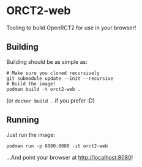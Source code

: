 # ORCT2-web

Tooling to build OpenRCT2 for use in your browser!

## Building

Building should be as simple as:

```
# Make sure you cloned recursively
git submodule update --init --recursive
# Build the image!
podman build -t orct2-web .
```

(or `docker build .` if you prefer :D)

## Running

Just run the image:

```
podman run -p 8080:8080 -it orct2-web
```

...And point your browser at [http://localhost:8080](http://localhost:8080)!
